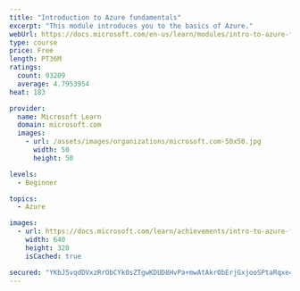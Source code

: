 ```yaml
---
title: "Introduction to Azure fundamentals"
excerpt: "This module introduces you to the basics of Azure."
webUrl: https://docs.microsoft.com/en-us/learn/modules/intro-to-azure-fundamentals/
type: course
price: Free
length: PT36M
ratings:
  count: 93209
  average: 4.7953954
heat: 183

provider:
  name: Microsoft Learn
  domain: microsoft.com
  images:
    - url: /assets/images/organizations/microsoft.com-50x50.jpg
      width: 50
      height: 50

levels:
  - Beginner

topics:
  - Azure

images:
  - url: https://docs.microsoft.com/learn/achievements/intro-to-azure-fundamentals-social.png
    width: 640
    height: 320
    isCached: true

secured: "YKbJ5vqdDVxzRrObCYk0sZTgwKDUD8HvPa+mwAtAkrObErjGxjooSPtaRqxe4bbNEsM/hnn1OaGND7XsVxwjXytxoyWvScdcenXeZub4MEm7G8kPRzXq2sv0bhAKyI1d9WxQRvJAH73iPQSlTa5ewusCIV42OfBT1NosVoaeSBobRex1bWmqe7+sysWUxs6RkWy/FDRw2IZ30RIzpLDJoti8XI15GPbUbYQuqai9m5LcKeFjvwRAxgpGAGvGPxkdb9iiV6Ne4ma7WtBns5Z7fwqdINCfKHiKXwzT/P6FMbmKYi+aDiu8k4ZWE24CxuV8vOfCJBUUw7hDLIXAu1GjmAeIirKMEAaGN1RE2CSoIvzJZPIDT2gGW7HzYUK+GFevzuBiJFHAxh+N3H3Kx6C1I29qC73RIVhs5DXQOy+CyIOMmTaz9gUq7oGsxq/c/exQ;KLwGFLWyXv5G7Y30G4gzsg=="
---
```


